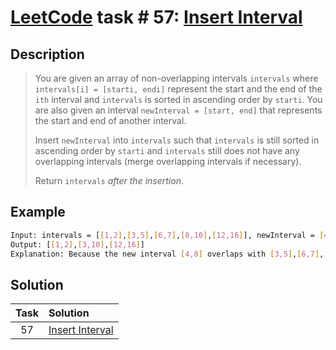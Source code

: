# [LeetCode][leetcode] task # 57: [Insert Interval][task]

Description
-----------

> You are given an array of non-overlapping intervals `intervals`
> where `intervals[i] = [starti, endi]` represent the start and the end
> of the `ith` interval and `intervals` is sorted in ascending order by `starti`.
> You are also given an interval `newInterval = [start, end]`
> that represents the start and end of another interval.
>
> Insert `newInterval` into `intervals` such that `intervals`
> is still sorted in ascending order by `starti` and `intervals`
> still does not have any overlapping intervals
> (merge overlapping intervals if necessary).
> 
> Return `intervals` _after the insertion_.

Example
-------

```sh
Input: intervals = [[1,2],[3,5],[6,7],[8,10],[12,16]], newInterval = [4,8]
Output: [[1,2],[3,10],[12,16]]
Explanation: Because the new interval [4,8] overlaps with [3,5],[6,7],[8,10].
```

Solution
--------

| Task | Solution |
|:----:| :------ |
|  57  | [Insert Interval][solution] |


[leetcode]: <http://leetcode.com/>
[task]: <https://leetcode.com/problems/insert-interval/>
[solution]: <https://github.com/wellaxis/witalis-jkit/blob/main/module/tasks/src/main/java/com/witalis/jkit/tasks/core/task/leetcode/p57/option/Practice.java>
